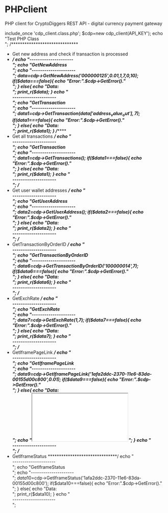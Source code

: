 # PHPclient
PHP client for CryptoDiggers REST API - digital currency payment gateway

include_once 'cdp_client.class.php';
$cdp=new cdp_client(API_KEY');
echo "Test PHP Class<br>";
/******************************
* Get new address and check if transaction is processed
* ***************************/
echo "---------------------<br>";
echo "GetNewAddress<br>";
echo "---------------------<br>";
$data=$cdp->GetNewAddress('000000125',0.01,1,7,0,10);
if($data===false){
echo "Error:".$cdp->GetError()."<br>";
}
else{
echo "Data:<br>";
print_r($data);
}
echo "<br>---------------------<br>";
echo "GetTransaction<br>";
echo "---------------------<br>";
$data1=$cdp->GetTransaction($data['address_value_out'],7);
if($data1===false){
echo "Error:".$cdp->GetError()."<br>";
}
else{
echo "Data:<br>";
print_r($data1);
}
/*******************************
* Get all transactions
*******************************/
echo "<br>---------------------<br>";
echo "GetTransaction<br>";
echo "---------------------<br>";
$data1=$cdp->GetTransactions();
if($data1===false){
echo "Error:".$cdp->GetError()."<br>";
}
else{
echo "Data:<br>";
print_r($data1);
}
echo "<br>---------------------<br>";
/*******************************
* Get user wallet addresses
*******************************/
echo "<br>---------------------<br>";
echo "GetUserAddress<br>";
echo "---------------------<br>";
$data2=$cdp->GetUserAddress();
if($data2===false){
echo "Error:".$cdp->GetError()."<br>";
}
else{
echo "Data:<br>";
print_r($data2);
}
echo "<br>---------------------<br>";
/*******************************
* GetTransactionByOrderID
*******************************/
echo "<br>---------------------<br>";
echo "GetTransactionByOrderID<br>";
echo "---------------------<br>";
$data6=$cdp->GetTransactionByOrderID('100000014',7);
if($data6===false){
echo "Error:".$cdp->GetError()."<br>";
}
else{
echo "Data:<br>";
print_r($data6);
}
echo "<br>---------------------<br>";
/*******************************
* GetExchRate
*******************************/
echo "<br>---------------------<br>";
echo "GetExchRate<br>";
echo "---------------------<br>";
$data7=$cdp->GetExchRate(1,7);
if($data7===false){
echo "Error:".$cdp->GetError()."<br>";
}
else{
echo "Data:<br>";
print_r($data7);
}
echo "<br>---------------------<br>";
/*******************************
* GetIframePageLink
*******************************/
echo "<br>---------------------<br>";
echo "GetIframePageLink<br>";
echo "---------------------<br>";
$data9=$cdp->GetIframePageLink('1afa2ddc-2370-11e6-83da-00155d00c800',0.01);
if($data9===false){
echo "Error:".$cdp->GetError()."<br>";
}
else{
echo "Data:<br>";
echo "<iframe src=".$data9."></iframe>";
}
echo "<br>---------------------<br>";
/*******************************
* GetIframeStatus
*******************************/
echo "<br>---------------------<br>";
echo "GetIframeStatus<br>";
echo "---------------------<br>";
$data10=$cdp->GetIframeStatus('1afa2ddc-2370-11e6-83da-00155d00c800');
if($data10===false){
echo "Error:".$cdp->GetError()."<br>";
}
else{
echo "Data:<br>";
print_r($data10);
}
echo "<br>---------------------<br>";

